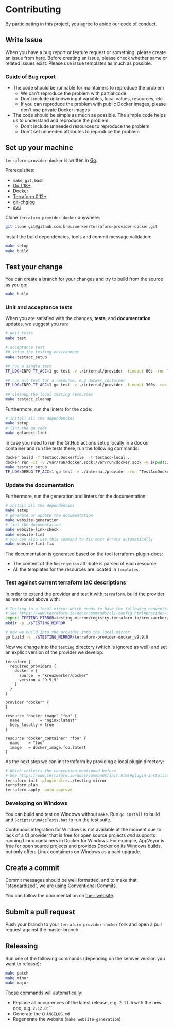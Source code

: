 # Contributing

By participating in this project, you agree to abide our [code of conduct](/CODE_OF_CONDUCT.md).

## Write Issue

When you have a bug report or feature request or something, please create an issue from [here](https://github.com/kreuzwerker/terraform-provider-docker/issues/new/choose).
Before creating an issue, please check whether same or related issues exist.
Please use issue templates as much as possible.

### Guide of Bug report

* The code should be runnable for maintainers to reproduce the problem
  * We can't reproduce the problem with partial code
  * Don't include unknown input variables, local values, resources, etc
  * If you can reproduce the problem with public Docker images, please don't use private Docker images
* The code should be simple as much as possible. The simple code helps us to understand and reproduce the problem
  * Don't include unneeded resources to reproduce the problem
  * Don't set unneeded attributes to reproduce the problem

## Set up your machine

`terraform-provider-docker` is written in [Go](https://golang.org/).

Prerequisites:

- `make`, `git`, `bash`
- [Go 1.18+](https://golang.org/doc/install)
- [Docker](https://www.docker.com/)
- [Terraform 0.12+](https://terraform.io/)
- [git-chglog](https://github.com/git-chglog/git-chglog)
- [svu](https://github.com/caarlos0/svu)

Clone `terraform-provider-docker` anywhere:

```sh
git clone git@github.com:kreuzwerker/terraform-provider-docker.git
```

Install the build dependencies, tools and commit message validation:

```sh
make setup
make build
```

## Test your change

You can create a branch for your changes and try to build from the source as you go:

```sh
make build
```

### Unit and acceptance tests
When you are satisfied with the changes, **tests**, and **documentation** updates, we suggest you run:

```sh
# unit tests
make test

# acceptance test
## setup the testing environment
make testacc_setup

## run a single test
TF_LOG=INFO TF_ACC=1 go test -v ./internal/provider -timeout 60s -run ^TestAccDockerImage_data_private_config_file$

## run all test for a resource, e.g docker_container
TF_LOG=INFO TF_ACC=1 go test -v ./internal/provider -timeout 360s -run TestAccDockerContainer 

## cleanup the local testing resources
make testacc_cleanup
```

Furthermore, run the linters for the code:

```sh
# install all the dependencies
make setup
# lint the go code
make golangci-lint
```

In case you need to run the GitHub actions setup locally in a docker container and run the tests there,
run the following commands:
```sh
docker build -f testacc.Dockerfile  -t testacc-local .
docker run -it -v /var/run/docker.sock:/var/run/docker.sock -v $(pwd):/test testacc-local bash
make testacc_setup
TF_LOG=DEBUG TF_ACC=1 go test -v ./internal/provider -run ^TestAccDockerContainer_nostart$
```

### Update the documentation

Furthermore, run the generation and linters for the documentation:

```sh
# install all the dependencies
make setup
# generate or update the documentation
make website-generation
# lint the documentation
make website-link-check
make website-lint
# you can also use this command to fix most errors automatically
make website-lint-fix
```

The documentation is generated based on the tool [terraform-plugin-docs](https://github.com/hashicorp/terraform-plugin-docs):

- The content of the `Description` attribute is parsed of each resource
- All the templates for the resources are located in `templates`.

### Test against current terraform IaC descriptions
In order to extend the provider and test it with `terraform`, build the provider as mentioned above with:

```sh
# Testing in a local mirror which needs to have the following convention.
# See https://www.terraform.io/docs/commands/cli-config.html#provider-installation for details
export TESTING_MIRROR=testing-mirror/registry.terraform.io/kreuzwerker/docker/9.9.9/$(go env GOHOSTOS)_$(go env GOHOSTARCH)
mkdir -p ./$TESTING_MIRROR

# now we build into the provider into the local mirror
go build -o ./$TESTING_MIRROR/terraform-provider-docker_v9.9.9
```

Now we change into the `testing` directory (which is ignored as well) and set an explicit version of the provider we develop:
```hcl
terraform {
  required_providers {
    docker = {
      source  = "kreuzwerker/docker"
      version = "9.9.9"
    }
  }
}

provider "docker" {
}

resource "docker_image" "foo" {
  name         = "nginx:latest"
  keep_locally = true
}

resource "docker_container" "foo" {
  name    = "foo"
  image   = docker_image.foo.latest
}
```

As the next step we can init terraform by providing a local plugin directory:
```sh
# Which reflects the convention mentioned before
# See https://www.terraform.io/docs/commands/init.html#plugin-installation
terraform init -plugin-dir=../testing-mirror
terraform plan
terraform apply -auto-approve
```

### Developing on Windows

You can build and test on Windows without `make`.  Run `go install` to
build and `Scripts\runAccTests.bat` to run the test suite.

Continuous integration for Windows is not available at the moment due
to lack of a CI provider that is free for open source projects *and*
supports running Linux containers in Docker for Windows.  For example,
AppVeyor is free for open source projects and provides Docker on its
Windows builds, but only offers Linux containers on Windows as a paid
upgrade.

## Create a commit

Commit messages should be well formatted, and to make that "standardized", we
are using Conventional Commits.

You can follow the documentation on
[their website](https://www.conventionalcommits.org).

## Submit a pull request

Push your branch to your `terraform-provider-docker` fork and open a 
pull request against the master branch.

## Releasing

Run one of the following commands (depending on the semver version you want to release): 

```sh
make patch
make minor
make major
```

Those commands will automatically:
- Replace all occurrences of the latest release, e.g. `2.11.0` with the new one, e.g. `2.12.0`: ``
- Generate the `CHANGELOG.md` 
- Regenerate the website (`make website-generation`)
